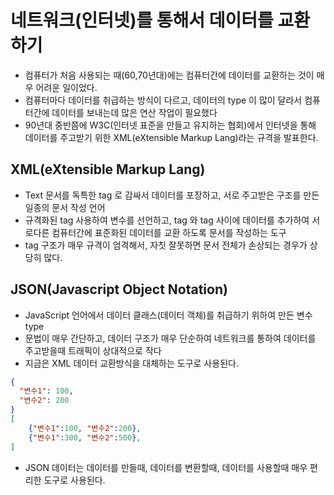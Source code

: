 # 네트워크(인터넷)를 통해서 데이터를 교환하기

- 컴퓨터가 처음 사용되는 때(60,70년대)에는 컴퓨터간에 데이터를 교환하는 것이 매우 어려운 일이었다.
- 컴퓨터마다 데이터를 취급하는 방식이 다르고, 데이터의 type 이 많이 달라서 컴퓨터간에 데이터를 보내는데 많은 연산 작업이 필요했다
- 90년대 중반쯤에 W3C(인터넷 표준을 만들고 유지하는 협회)에서 인터넷을 통해 데이터를 주고받기 위한 XML(eXtensible Markup Lang)라는 규격을 발표한다.

## XML(eXtensible Markup Lang)

- Text 문서를 독특한 tag 로 감싸서 데이터를 포장하고, 서로 주고받은 구조를 만든 일종의 문서 작성 언어
- 규격화된 tag 사용하여 변수를 선언하고, tag 와 tag 사이에 데이터를 추가하여 서로다른 컴퓨터간에 표준화된 데이터를 교환 하도록 문서를 작성하는 도구
- tag 구조가 매우 규격이 엄격해서, 자칫 잘못하면 문서 전체가 손상되는 경우가 상당히 많다.

## JSON(Javascript Object Notation)

- JavaScript 언어에서 데이터 클래스(데이터 객체)를 취급하기 위하여 만든 변수 type
- 문법이 매우 간단하고, 데이터 구조가 매우 단순하여 네트워크를 통하여 데이터를 주고받을때 트래픽이 상대적으로 작다
- 지금은 XML 데이터 교환방식을 대체하는 도구로 사용된다.

```json
{
  "변수1": 100,
  "변수2": 200
}
[
    {"변수1":100, "변수2":200},
    {"변수1":300, "변수2":500},
]

```

- JSON 데이터는 데이터를 만들때, 데이터를 변환할때, 데이터를 사용할때 매우 편리한 도구로 사용된다.
